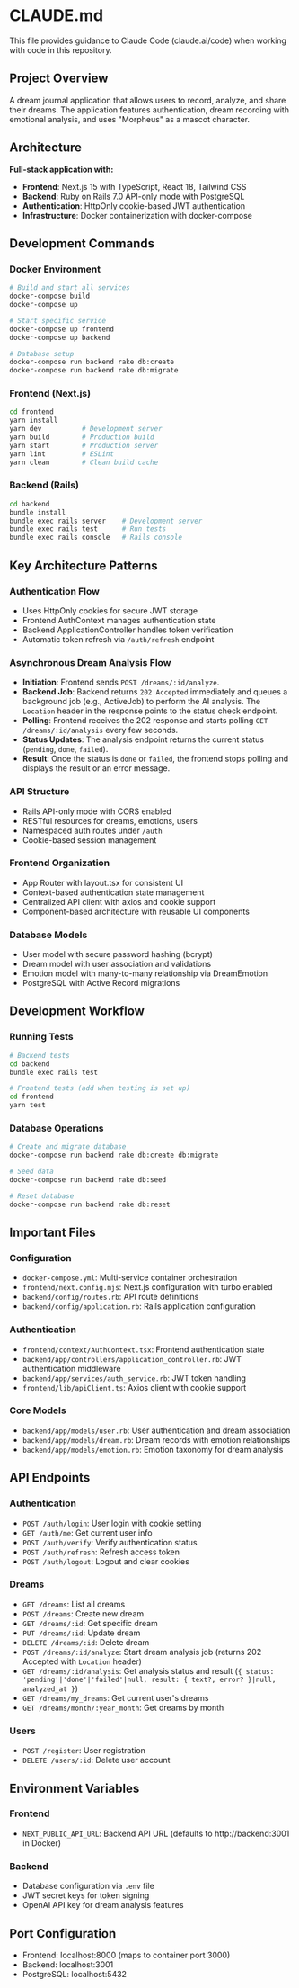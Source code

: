 # CLAUDE.md

This file provides guidance to Claude Code (claude.ai/code) when working with code in this repository.

## Project Overview

A dream journal application that allows users to record, analyze, and share their dreams. The application features authentication, dream recording with emotional analysis, and uses "Morpheus" as a mascot character.

## Architecture

**Full-stack application with:**

- **Frontend**: Next.js 15 with TypeScript, React 18, Tailwind CSS
- **Backend**: Ruby on Rails 7.0 API-only mode with PostgreSQL
- **Authentication**: HttpOnly cookie-based JWT authentication
- **Infrastructure**: Docker containerization with docker-compose

## Development Commands

### Docker Environment

```bash
# Build and start all services
docker-compose build
docker-compose up

# Start specific service
docker-compose up frontend
docker-compose up backend

# Database setup
docker-compose run backend rake db:create
docker-compose run backend rake db:migrate
```

### Frontend (Next.js)

```bash
cd frontend
yarn install
yarn dev          # Development server
yarn build        # Production build
yarn start        # Production server
yarn lint         # ESLint
yarn clean        # Clean build cache
```

### Backend (Rails)

```bash
cd backend
bundle install
bundle exec rails server    # Development server
bundle exec rails test      # Run tests
bundle exec rails console   # Rails console
```

## Key Architecture Patterns

### Authentication Flow

- Uses HttpOnly cookies for secure JWT storage
- Frontend AuthContext manages authentication state
- Backend ApplicationController handles token verification
- Automatic token refresh via `/auth/refresh` endpoint

### Asynchronous Dream Analysis Flow

- **Initiation**: Frontend sends `POST /dreams/:id/analyze`.
- **Backend Job**: Backend returns `202 Accepted` immediately and queues a background job (e.g., ActiveJob) to perform the AI analysis. The `Location` header in the response points to the status check endpoint.
- **Polling**: Frontend receives the 202 response and starts polling `GET /dreams/:id/analysis` every few seconds.
- **Status Updates**: The analysis endpoint returns the current status (`pending`, `done`, `failed`).
- **Result**: Once the status is `done` or `failed`, the frontend stops polling and displays the result or an error message.

### API Structure

- Rails API-only mode with CORS enabled
- RESTful resources for dreams, emotions, users
- Namespaced auth routes under `/auth`
- Cookie-based session management

### Frontend Organization

- App Router with layout.tsx for consistent UI
- Context-based authentication state management
- Centralized API client with axios and cookie support
- Component-based architecture with reusable UI components

### Database Models

- User model with secure password hashing (bcrypt)
- Dream model with user association and validations
- Emotion model with many-to-many relationship via DreamEmotion
- PostgreSQL with Active Record migrations

## Development Workflow

### Running Tests

```bash
# Backend tests
cd backend
bundle exec rails test

# Frontend tests (add when testing is set up)
cd frontend
yarn test
```

### Database Operations

```bash
# Create and migrate database
docker-compose run backend rake db:create db:migrate

# Seed data
docker-compose run backend rake db:seed

# Reset database
docker-compose run backend rake db:reset
```

## Important Files

### Configuration

- `docker-compose.yml`: Multi-service container orchestration
- `frontend/next.config.mjs`: Next.js configuration with turbo enabled
- `backend/config/routes.rb`: API route definitions
- `backend/config/application.rb`: Rails application configuration

### Authentication

- `frontend/context/AuthContext.tsx`: Frontend authentication state
- `backend/app/controllers/application_controller.rb`: JWT authentication middleware
- `backend/app/services/auth_service.rb`: JWT token handling
- `frontend/lib/apiClient.ts`: Axios client with cookie support

### Core Models

- `backend/app/models/user.rb`: User authentication and dream association
- `backend/app/models/dream.rb`: Dream records with emotion relationships
- `backend/app/models/emotion.rb`: Emotion taxonomy for dream analysis

## API Endpoints

### Authentication

- `POST /auth/login`: User login with cookie setting
- `GET /auth/me`: Get current user info
- `POST /auth/verify`: Verify authentication status
- `POST /auth/refresh`: Refresh access token
- `POST /auth/logout`: Logout and clear cookies

### Dreams

- `GET /dreams`: List all dreams
- `POST /dreams`: Create new dream
- `GET /dreams/:id`: Get specific dream
- `PUT /dreams/:id`: Update dream
- `DELETE /dreams/:id`: Delete dream
- `POST /dreams/:id/analyze`: Start dream analysis job (returns 202 Accepted with `Location` header)
- `GET /dreams/:id/analysis`: Get analysis status and result (`{ status: 'pending'|'done'|'failed'|null, result: { text?, error? }|null, analyzed_at }`)
- `GET /dreams/my_dreams`: Get current user's dreams
- `GET /dreams/month/:year_month`: Get dreams by month

### Users

- `POST /register`: User registration
- `DELETE /users/:id`: Delete user account

## Environment Variables

### Frontend

- `NEXT_PUBLIC_API_URL`: Backend API URL (defaults to http://backend:3001 in Docker)

### Backend

- Database configuration via `.env` file
- JWT secret keys for token signing
- OpenAI API key for dream analysis features

## Port Configuration

- Frontend: localhost:8000 (maps to container port 3000)
- Backend: localhost:3001
- PostgreSQL: localhost:5432
